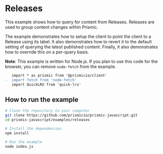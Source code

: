 # Releases

This example shows how to query for content from Releases. Releases are used to
group content changes within Prismic.

The example demonstrates how to setup the client to point the client to a
Release using its label. It also demonstrates how to revert it to the default
setting of querying the latest published content. Finally, it also demonstrates
how to override this on a per-query basis.

**Note**: This example is written for Node.js. If you plan to use this code for
the browser, you can remove `node-fetch` from the example.

```diff
   import * as prismic from '@prismicio/client'
-  import fetch from 'node-fetch'
   import QuickLRU from 'quick-lru'
```

## How to run the example

```sh
# Clone the repository to your computer
git clone https://github.com/prismicio/prismic-javascript.git
cd prismic-javascript/examples/releases

# Install the dependencies
npm install

# Run the example
node index.js
```
